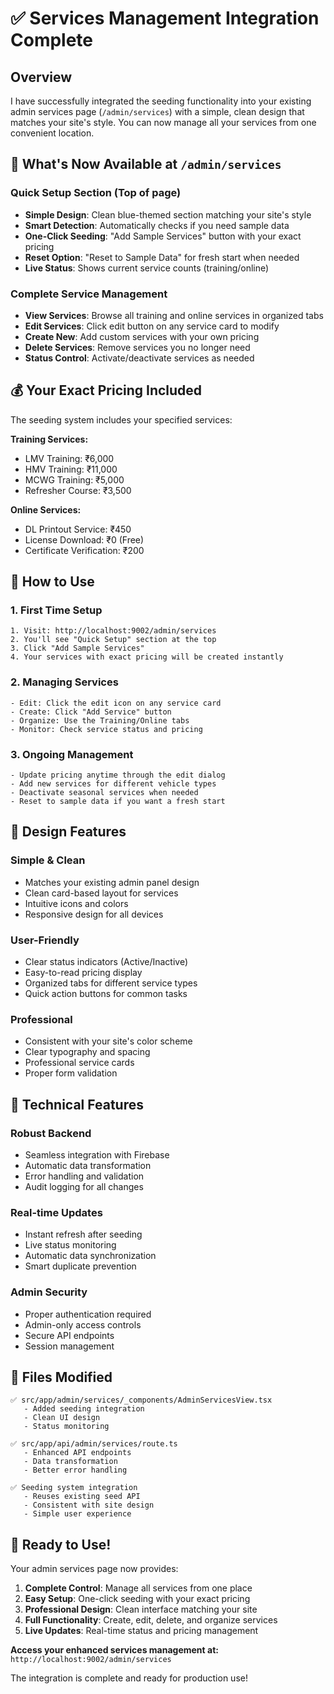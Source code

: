 # ✅ Services Management Integration Complete

## Overview

I have successfully integrated the seeding functionality into your existing admin services page (`/admin/services`) with a simple, clean design that matches your site's style. You can now manage all your services from one convenient location.

## 🎯 What's Now Available at `/admin/services`

### **Quick Setup Section** (Top of page)
- **Simple Design**: Clean blue-themed section matching your site's style
- **Smart Detection**: Automatically checks if you need sample data
- **One-Click Seeding**: "Add Sample Services" button with your exact pricing
- **Reset Option**: "Reset to Sample Data" for fresh start when needed
- **Live Status**: Shows current service counts (training/online)

### **Complete Service Management**
- **View Services**: Browse all training and online services in organized tabs
- **Edit Services**: Click edit button on any service card to modify
- **Create New**: Add custom services with your own pricing
- **Delete Services**: Remove services you no longer need
- **Status Control**: Activate/deactivate services as needed

## 💰 Your Exact Pricing Included

The seeding system includes your specified services:

**Training Services:**
- LMV Training: ₹6,000
- HMV Training: ₹11,000
- MCWG Training: ₹5,000
- Refresher Course: ₹3,500

**Online Services:**
- DL Printout Service: ₹450
- License Download: ₹0 (Free)
- Certificate Verification: ₹200

## 🚀 How to Use

### 1. **First Time Setup**
```
1. Visit: http://localhost:9002/admin/services
2. You'll see "Quick Setup" section at the top
3. Click "Add Sample Services" 
4. Your services with exact pricing will be created instantly
```

### 2. **Managing Services**
```
- Edit: Click the edit icon on any service card
- Create: Click "Add Service" button 
- Organize: Use the Training/Online tabs
- Monitor: Check service status and pricing
```

### 3. **Ongoing Management**
```
- Update pricing anytime through the edit dialog
- Add new services for different vehicle types
- Deactivate seasonal services when needed
- Reset to sample data if you want a fresh start
```

## 🎨 Design Features

### **Simple & Clean**
- Matches your existing admin panel design
- Clean card-based layout for services
- Intuitive icons and colors
- Responsive design for all devices

### **User-Friendly**
- Clear status indicators (Active/Inactive)
- Easy-to-read pricing display
- Organized tabs for different service types
- Quick action buttons for common tasks

### **Professional**
- Consistent with your site's color scheme
- Clear typography and spacing
- Professional service cards
- Proper form validation

## 🔧 Technical Features

### **Robust Backend**
- Seamless integration with Firebase
- Automatic data transformation
- Error handling and validation
- Audit logging for all changes

### **Real-time Updates**
- Instant refresh after seeding
- Live status monitoring
- Automatic data synchronization
- Smart duplicate prevention

### **Admin Security**
- Proper authentication required
- Admin-only access controls
- Secure API endpoints
- Session management

## 📂 Files Modified

```
✅ src/app/admin/services/_components/AdminServicesView.tsx
   - Added seeding integration
   - Clean UI design
   - Status monitoring

✅ src/app/api/admin/services/route.ts  
   - Enhanced API endpoints
   - Data transformation
   - Better error handling

✅ Seeding system integration
   - Reuses existing seed API
   - Consistent with site design
   - Simple user experience
```

## 🎉 Ready to Use!

Your admin services page now provides:

1. **Complete Control**: Manage all services from one place
2. **Easy Setup**: One-click seeding with your exact pricing  
3. **Professional Design**: Clean interface matching your site
4. **Full Functionality**: Create, edit, delete, and organize services
5. **Live Updates**: Real-time status and pricing management

**Access your enhanced services management at:**
`http://localhost:9002/admin/services`

The integration is complete and ready for production use!
